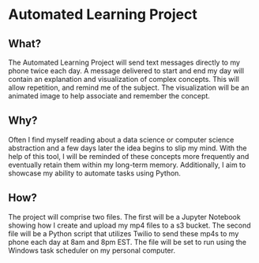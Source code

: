 # Automated Learning Project

## What?
The Automated Learning Project will send text messages directly to my phone twice each day. A message delivered to start and end my day will contain an explanation and visualization of complex concepts. This will allow repetition, and remind me of the subject. The visualization will be an animated image to help associate and remember the concept.

## Why? 
Often I find myself reading about a data science or computer science abstraction and a few days later the idea begins to slip my mind. With the help of this tool, I will be reminded of these concepts more frequently and eventually retain them within my long-term memory. Additionally, I aim to showcase my ability to automate tasks using Python.

## How?
The project will comprise two files. The first will be a Jupyter Notebook showing how I create and upload my mp4 files to a s3 bucket. The second file will be a Python script that utilizes Twilio to send these mp4s to my phone each day at 8am and 8pm EST. The file will be set to run using the Windows task scheduler on my personal computer.
